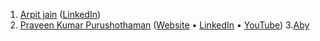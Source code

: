 1. [Arpit jain](https://github.com/arpit456jain) ([LinkedIn](https://www.linkedin.com/in/arpit-jain-0b054a170/))
2. [Praveen Kumar Purushothaman](https://github.com/praveenscience/) ([Website](https://praveen.science/) &bull; [LinkedIn](https://www.linkedin.com/in/praveentech/) &bull; [YouTube](https://www.youtube.com/c/PraveenKumarPurush))
3.[Aby](https://github.com/8bitaby)
